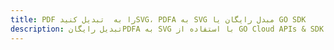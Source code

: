 ---title: PDF را به  تبدیل کنیدSVG، PDFA به SVG مبدل رایگان یا GO SDKdescription: تبدیل رایگانPDFA به SVG با استفاده از GO Cloud APIs & SDK همچنین اسناد PDF را در Cloud ایجاد، ویرایش و رندر کنید.---